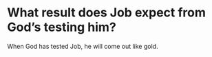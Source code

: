 # What result does Job expect from God’s testing him?

When God has tested Job, he will come out like gold.
